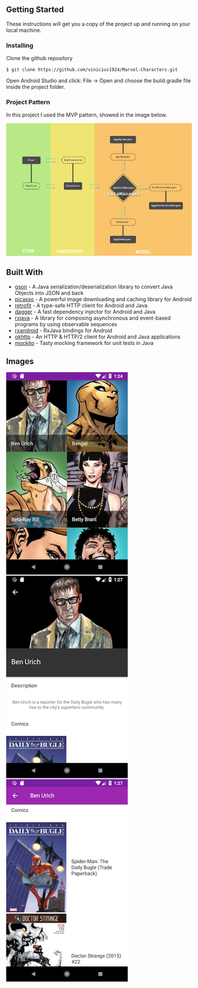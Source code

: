 ## Getting Started

These instructions will get you a copy of the project up and running on your local machine.

### Installing

Clone the github repository

```
$ git clone https://github.com/vinicius1924/Marvel-Characters.git
```

Open Android Studio and click: File -> Open and choose the build.gradle file inside the project folder.

### Project Pattern

In this project I used the MVP pattern, showed in the image below.

![MVP Pattern](/images/MVP.png)

## Built With

* [gson](https://github.com/google/gson) - A Java serialization/deserialization library to convert Java Objects into JSON and back
* [picasso](http://square.github.io/picasso/) - A powerful image downloading and caching library for Android
* [retrofit](http://square.github.io/retrofit/) - A type-safe HTTP client for Android and Java
* [dagger](https://github.com/google/dagger) - A fast dependency injector for Android and Java
* [rxjava](https://github.com/ReactiveX/RxJava) - A library for composing asynchronous and event-based programs by using observable sequences
* [rxandroid](https://github.com/ReactiveX/RxAndroid) - RxJava bindings for Android
* [okhttp](http://square.github.io/okhttp/) - An HTTP & HTTP/2 client for Android and Java applications
* [mockito](http://site.mockito.org/) - Tasty mocking framework for unit tests in Java


## Images

![Marvel Characters](/images/1.png)
![Marvel Character Detail](/images/2.png)
![Marvel Character Detail Comics](/images/3.png)
